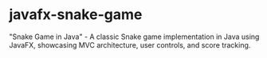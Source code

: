 # javafx-snake-game
"Snake Game in Java" - A classic Snake game implementation in Java using JavaFX, showcasing MVC architecture, user controls, and score tracking.
